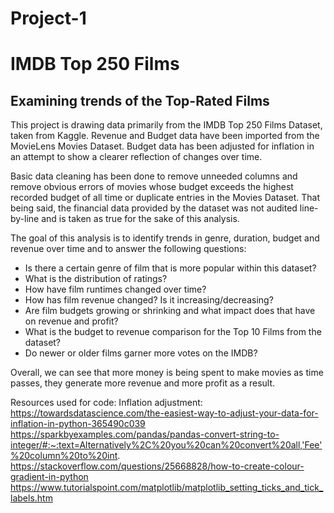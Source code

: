 # Project-1

# IMDB Top 250 Films
## Examining trends of the Top-Rated Films
This project is drawing data primarily from the IMDB Top 250 Films Dataset, taken from Kaggle. Revenue and Budget data have been imported from the MovieLens Movies Dataset. Budget data has been adjusted for inflation in an attempt to show a clearer reflection of changes over time.

Basic data cleaning has been done to remove unneeded columns and remove obvious errors of movies whose budget exceeds the highest recorded budget of all time or duplicate entries in the Movies Dataset. That being said, the financial data provided by the dataset was not audited line-by-line and is taken as true for the sake of this analysis.

The goal of this analysis is to identify trends in genre, duration, budget and revenue over time and to answer the following questions:

- Is there a certain genre of film that is more popular within this dataset?
- What is the distribution of ratings?
- How have film runtimes changed over time?
- How has film revenue changed? Is it increasing/decreasing?
- Are film budgets growing or shrinking and what impact does that have on revenue and profit?
- What is the budget to revenue comparison for the Top 10 Films from the dataset?
- Do newer or older films garner more votes on the IMDB?

Overall, we can see that more money is being spent to make movies as time passes, they generate more revenue and more profit as a result.


Resources used for code:
Inflation adjustment:  https://towardsdatascience.com/the-easiest-way-to-adjust-your-data-for-inflation-in-python-365490c039
https://sparkbyexamples.com/pandas/pandas-convert-string-to-integer/#:~:text=Alternatively%2C%20you%20can%20convert%20all,'Fee'%20column%20to%20int.
https://stackoverflow.com/questions/25668828/how-to-create-colour-gradient-in-python
https://www.tutorialspoint.com/matplotlib/matplotlib_setting_ticks_and_tick_labels.htm
